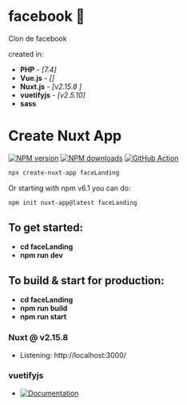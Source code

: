 # facebook 🚀
Clon de facebook 

created in:
* **PHP**           - *[7.4]*
* **Vue.js**        - *[]*
* **Nuxt.js**       - *[v2.15.8 ]*
* **vuetifyjs**     - *[v2.5.10]*
* **sass**  

# Create Nuxt App

[![NPM version](https://img.shields.io/npm/v/create-nuxt-app.svg?style=flat)](https://npmjs.com/package/create-nuxt-app)
[![NPM downloads](https://img.shields.io/npm/dm/create-nuxt-app.svg?style=flat)](https://npmjs.com/package/create-nuxt-app)
[![GitHub Action](https://github.com/nuxt/create-nuxt-app/workflows/ci/badge.svg?branch=master)](https://github.com/nuxt/create-nuxt-app/actions?query=branch%3Amaster++)

```bash
npx create-nuxt-app faceLanding
```
Or starting with npm v6.1 you can do:
```bash
npm init nuxt-app@latest faceLanding
```
## To get started:

* **cd faceLanding**
* **npm run dev**

## To build & start for production:

* **cd faceLanding**
* **npm run build**
* **npm run start**
   
### Nuxt @ v2.15.8 ###                                    
  * Listening: http://localhost:3000/  

###  vuetifyjs ###
  * [![Documentation](https://cdn.vuetifyjs.com/docs/images/logos/vuetify-logo-light-text.svg?style=flat)](https://vuetifyjs.com/en/getting-started/installation/)
